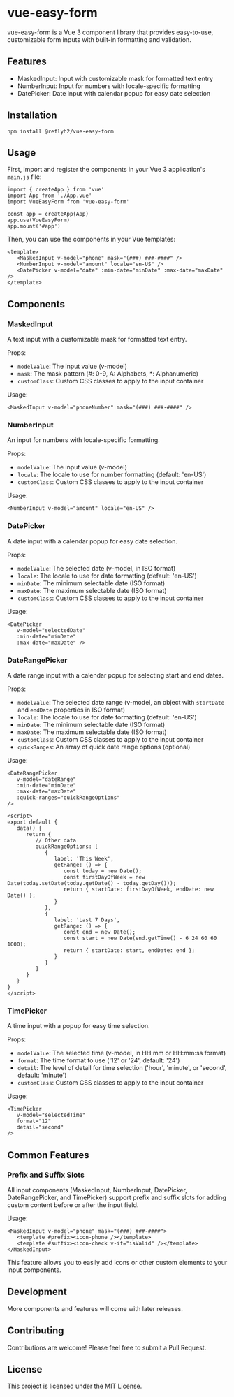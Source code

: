 # vue-easy-form

vue-easy-form is a Vue 3 component library that provides easy-to-use, customizable form inputs with built-in formatting and validation.

## Features

- MaskedInput: Input with customizable mask for formatted text entry
- NumberInput: Input for numbers with locale-specific formatting
- DatePicker: Date input with calendar popup for easy date selection

## Installation

```
npm install @reflyh2/vue-easy-form
```

## Usage

First, import and register the components in your Vue 3 application's `main.js` file:

```
import { createApp } from 'vue'
import App from './App.vue'
import VueEasyForm from 'vue-easy-form'

const app = createApp(App)
app.use(VueEasyForm)
app.mount('#app')
```

Then, you can use the components in your Vue templates:

```
<template>
   <MaskedInput v-model="phone" mask="(###) ###-####" />
   <NumberInput v-model="amount" locale="en-US" />
   <DatePicker v-model="date" :min-date="minDate" :max-date="maxDate" />
</template>
```

## Components

### MaskedInput

A text input with a customizable mask for formatted text entry.

Props:
- `modelValue`: The input value (v-model)
- `mask`: The mask pattern (#: 0-9, A: Alphabets, *: Alphanumeric)
- `customClass`: Custom CSS classes to apply to the input container

Usage:

```
<MaskedInput v-model="phoneNumber" mask="(###) ###-####" />
```

### NumberInput

An input for numbers with locale-specific formatting.

Props:
- `modelValue`: The input value (v-model)
- `locale`: The locale to use for number formatting (default: 'en-US')
- `customClass`: Custom CSS classes to apply to the input container

Usage:

```
<NumberInput v-model="amount" locale="en-US" />
```

### DatePicker

A date input with a calendar popup for easy date selection.

Props:
- `modelValue`: The selected date (v-model, in ISO format)
- `locale`: The locale to use for date formatting (default: 'en-US')
- `minDate`: The minimum selectable date (ISO format)
- `maxDate`: The maximum selectable date (ISO format)
- `customClass`: Custom CSS classes to apply to the input container

Usage:

```
<DatePicker 
   v-model="selectedDate" 
   :min-date="minDate" 
   :max-date="maxDate" />
```

### DateRangePicker

A date range input with a calendar popup for selecting start and end dates.

Props:
- `modelValue`: The selected date range (v-model, an object with `startDate` and `endDate` properties in ISO format)
- `locale`: The locale to use for date formatting (default: 'en-US')
- `minDate`: The minimum selectable date (ISO format)
- `maxDate`: The maximum selectable date (ISO format)
- `customClass`: Custom CSS classes to apply to the input container
- `quickRanges`: An array of quick date range options (optional)

Usage:

```
<DateRangePicker
   v-model="dateRange"
   :min-date="minDate"
   :max-date="maxDate"
   :quick-ranges="quickRangeOptions"
/>

<script>
export default {
   data() {
      return {
         // Other data
         quickRangeOptions: [
            {
               label: 'This Week',
               getRange: () => {
                  const today = new Date();
                  const firstDayOfWeek = new Date(today.setDate(today.getDate() - today.getDay()));
                  return { startDate: firstDayOfWeek, endDate: new Date() };
               }
            },
            {
               label: 'Last 7 Days',
               getRange: () => {
                  const end = new Date();
                  const start = new Date(end.getTime() - 6 24 60 60 1000);
                  return { startDate: start, endDate: end };
               }
            }
         ]
      }
   }
}
</script>
```

### TimePicker

A time input with a popup for easy time selection.

Props:
- `modelValue`: The selected time (v-model, in HH:mm or HH:mm:ss format)
- `format`: The time format to use ('12' or '24', default: '24')
- `detail`: The level of detail for time selection ('hour', 'minute', or 'second', default: 'minute')
- `customClass`: Custom CSS classes to apply to the input container

Usage:

```
<TimePicker
   v-model="selectedTime"
   format="12"
   detail="second"
/>
```

## Common Features

### Prefix and Suffix Slots

All input components (MaskedInput, NumberInput, DatePicker, DateRangePicker, and TimePicker) support prefix and suffix slots for adding custom content before or after the input field.

Usage:

```
<MaskedInput v-model="phone" mask="(###) ###-####">
   <template #prefix><icon-phone /></template>
   <template #suffix><icon-check v-if="isValid" /></template>
</MaskedInput>
```

This feature allows you to easily add icons or other custom elements to your input components.

## Development

More components and features will come with later releases.

## Contributing

Contributions are welcome! Please feel free to submit a Pull Request.

## License

This project is licensed under the MIT License.
